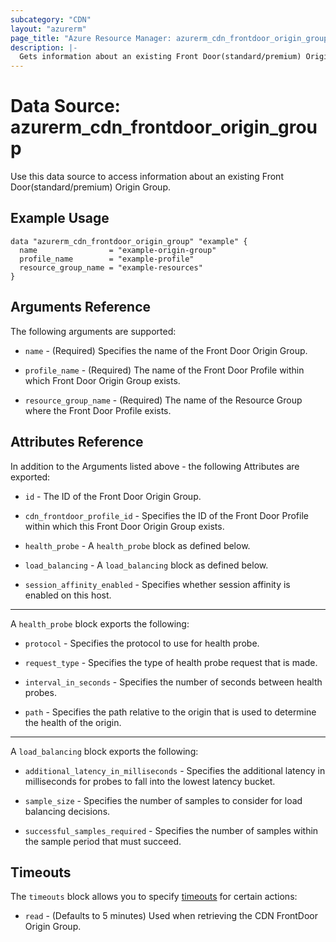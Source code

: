 ```yaml
---
subcategory: "CDN"
layout: "azurerm"
page_title: "Azure Resource Manager: azurerm_cdn_frontdoor_origin_group"
description: |-
  Gets information about an existing Front Door(standard/premium) Origin Group.
---
```


# Data Source: azurerm_cdn_frontdoor_origin_group

Use this data source to access information about an existing Front Door(standard/premium) Origin Group.

## Example Usage

```hcl
data "azurerm_cdn_frontdoor_origin_group" "example" {
  name                = "example-origin-group"
  profile_name        = "example-profile"
  resource_group_name = "example-resources"
}
```

## Arguments Reference

The following arguments are supported:

* `name` - (Required) Specifies the name of the Front Door Origin Group.

* `profile_name` - (Required) The name of the Front Door Profile within which Front Door Origin Group exists.

* `resource_group_name` - (Required) The name of the Resource Group where the Front Door Profile exists.

## Attributes Reference

In addition to the Arguments listed above - the following Attributes are exported:

* `id` - The ID of the Front Door Origin Group.

* `cdn_frontdoor_profile_id` - Specifies the ID of the Front Door Profile within which this Front Door Origin Group exists.

* `health_probe` - A `health_probe` block as defined below.

* `load_balancing` - A `load_balancing` block as defined below.

* `session_affinity_enabled` - Specifies whether session affinity is enabled on this host.

---

A `health_probe` block exports the following:

* `protocol` - Specifies the protocol to use for health probe.

* `request_type` - Specifies the type of health probe request that is made.

* `interval_in_seconds` - Specifies the number of seconds between health probes.

* `path` - Specifies the path relative to the origin that is used to determine the health of the origin.

---

A `load_balancing` block exports the following:

* `additional_latency_in_milliseconds` - Specifies the additional latency in milliseconds for probes to fall into the lowest latency bucket.

* `sample_size` - Specifies the number of samples to consider for load balancing decisions.

* `successful_samples_required` - Specifies the number of samples within the sample period that must succeed.

## Timeouts

The `timeouts` block allows you to specify [timeouts](https://www.terraform.io/language/resources/syntax#operation-timeouts) for certain actions:

* `read` - (Defaults to 5 minutes) Used when retrieving the CDN FrontDoor Origin Group.
